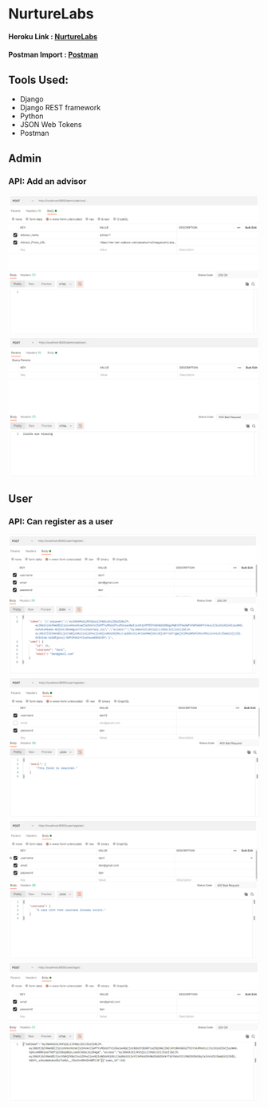 # NurtureLabs

#### Heroku Link : [NurtureLabs](https://nurture--labs.herokuapp.com/)

#### Postman Import : [Postman](https://github.com/danieldavidraj/NurtureLabs/blob/main/Django.postman_collection.json)

## Tools Used:
* Django
* Django REST framework
* Python
* JSON Web Tokens
* Postman

## Admin

### API: Add an advisor

<img src="images/1.png">

<img src="images/2.png">

## User

### API: Can register as a user

<img src="images/3.png">

<img src="images/4.png">

<img src="images/5.png">
<img src="images/6.png">

